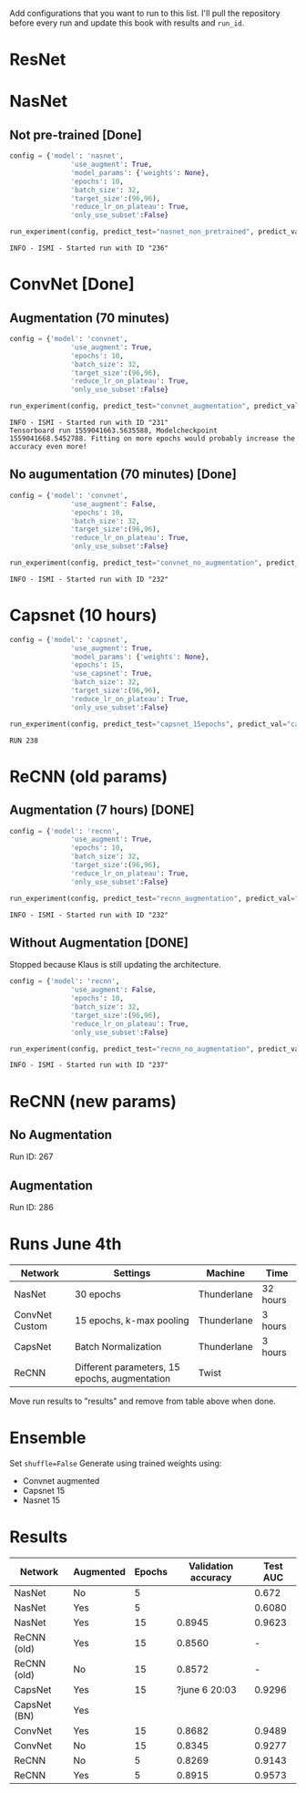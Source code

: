 Add configurations that you want to run to this list. I'll pull the repository before every run and update this book with results and `run_id`.
# ResNet

# NasNet
## Not pre-trained [Done]
```python
config = {'model': 'nasnet',
               'use_augment': True,
               'model_params': {'weights': None},
               'epochs': 10,
               'batch_size': 32,
               'target_size':(96,96),
               'reduce_lr_on_plateau': True,
               'only_use_subset':False}

run_experiment(config, predict_test="nasnet_non_pretrained", predict_val="nasnet_non_pretrained")
```


```
INFO - ISMI - Started run with ID "236"
```

# ConvNet [Done]
## Augmentation (70 minutes) 
```python
config = {'model': 'convnet',
               'use_augment': True,
               'epochs': 10,
               'batch_size': 32,
               'target_size':(96,96),
               'reduce_lr_on_plateau': True,
               'only_use_subset':False}

run_experiment(config, predict_test="convnet_augmentation", predict_val="convnet_augmentation")
```

```console
INFO - ISMI - Started run with ID "231"
Tensorboard run 1559041663.5635588, Modelcheckpoint 1559041668.5452788. Fitting on more epochs would probably increase the accuracy even more!
```
## No augumentation (70 minutes) [Done]
```python
config = {'model': 'convnet',
               'use_augment': False,
               'epochs': 10,
               'batch_size': 32,
               'target_size':(96,96),
               'reduce_lr_on_plateau': True,
               'only_use_subset':False}

run_experiment(config, predict_test="convnet_no_augmentation", predict_val="convnet_no_augmentation")
```

```
INFO - ISMI - Started run with ID "232"
```

# Capsnet (10 hours)

```python
config = {'model': 'capsnet',
               'use_augment': True,
               'model_params': {'weights': None},
               'epochs': 15,
               'use_capsnet': True,
               'batch_size': 32,
               'target_size':(96,96),
               'reduce_lr_on_plateau': True,
               'only_use_subset':False}

run_experiment(config, predict_test="capsnet_15epochs", predict_val="capsnet_15epochs")
```

```console
RUN 238
```

# ReCNN (old params)
## Augmentation (7 hours) [DONE]
```python
config = {'model': 'recnn',
               'use_augment': True,           
               'epochs': 10,
               'batch_size': 32,
               'target_size':(96,96),
               'reduce_lr_on_plateau': True,
               'only_use_subset':False}

run_experiment(config, predict_test="recnn_augmentation", predict_val="recnn_augmentation")
```

```
INFO - ISMI - Started run with ID "232"
```
## Without Augmentation [DONE]
Stopped because Klaus is still updating the architecture.
```python
config = {'model': 'recnn',
               'use_augment': False,           
               'epochs': 10,
               'batch_size': 32,
               'target_size':(96,96),
               'reduce_lr_on_plateau': True,
               'only_use_subset':False}

run_experiment(config, predict_test="recnn_no_augmentation", predict_val="recnn_no_augmentation")
```

```console
INFO - ISMI - Started run with ID "237"
```

# ReCNN (new params)
## No Augmentation
Run ID: 267

## Augmentation
Run ID: 286

# Runs June 4th
Network | Settings | Machine | Time
--------|----------|---------|----
NasNet | 30 epochs | Thunderlane | 32 hours
ConvNet Custom | 15 epochs, k-max pooling | Thunderlane | 3 hours
CapsNet | Batch Normalization | Thunderlane | 3 hours
ReCNN  | Different parameters, 15 epochs, augmentation | Twist

Move run results to "results" and remove from table above when done.

# Ensemble
Set `shuffle=False`
Generate using trained weights using:
* Convnet augmented
* Capsnet 15
* Nasnet 15


# Results
Network | Augmented | Epochs | Validation accuracy | Test AUC 
--------|-----------|--------|---------------------|--------------
NasNet  | No          |   5     |                     | 0.672
NasNet  | Yes         |    5    |                     | 0.6080
NasNet  | Yes       | 15     | 0.8945              | 0.9623 	
ReCNN (old)  | Yes       | 15     | 0.8560         | -
ReCNN  (old) | No        | 15     | 0.8572         | - 
CapsNet | Yes       | 15     | ?june 6 20:03       | 0.9296
CapsNet (BN) | Yes  |      |        | 
ConvNet | Yes       | 15     | 0.8682              | 0.9489 	
ConvNet | No        | 15     | 0.8345              | 0.9277
ReCNN   | No        | 5      | 0.8269              | 0.9143
ReCNN   | Yes       | 5      | 0.8915              | 0.9573

